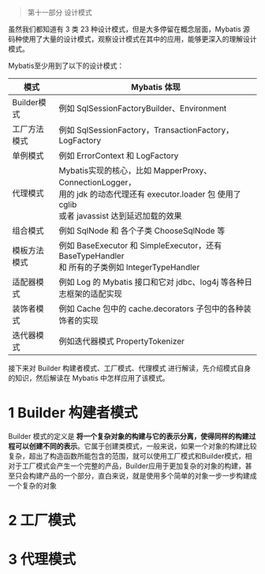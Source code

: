 > 第十一部分 设计模式

虽然我们都知道有 3 类 23 种设计模式，但是大多停留在概念层面，Mybatis 源码种使用了大量的设计模式，观察设计模式在其中的应用，能够更深入的理解设计模式。

Mybatis至少用到了以下的设计模式：

| 模式         | Mybatis 体现                                                 |
| ------------ | ------------------------------------------------------------ |
| Builder模式  | 例如 SqlSessionFactoryBuilder、Environment                   |
| 工厂方法模式 | 例如 SqlSessionFactory，TransactionFactory，LogFactory       |
| 单例模式     | 例如 ErrorContext 和 LogFactory                              |
| 代理模式     | Mybatis实现的核心，比如 MapperProxy、ConnectionLogger，<br>用的 jdk 的动态代理还有 executor.loader 包 使用了 cglib <br>或者 javassist 达到延迟加载的效果 |
| 组合模式     | 例如 SqlNode 和 各个子类 ChooseSqlNode 等                    |
| 模板方法模式 | 例如 BaseExecutor 和 SimpleExecutor，还有 BaseTypeHandler <br>和 所有的子类例如 IntegerTypeHandler |
| 适配器模式   | 例如 Log 的 Mybatis 接口和它对 jdbc、log4j 等各种日志框架的适配实现 |
| 装饰者模式   | 例如 Cache 包中的 cache.decorators 子包中的各种装饰者的实现  |
| 迭代器模式   | 例如迭代器模式 PropertyTokenizer                             |

接下来对 Builder 构建者模式、工厂模式、代理模式 进行解读，先介绍模式自身的知识，然后解读在 Mybatis 中怎样应用了该模式。

# 1 Builder 构建者模式

Builder 模式的定义是 **将一个复杂对象的构建与它的表示分离，使得同样的构建过程可以创建不同的表示**。它属于创建类模式，一般来说，如果一个对象的构建比较复杂，超出了构造函数所能包含的范围，就可以使用工厂模式和Builder模式，相对于工厂模式会产生一个完整的产品，Builder应用于更加复杂的对象的构建，甚至只会构建产品的一个部分，直白来说，就是使用多个简单的对象一步一步构建成一个复杂的对象



# 2 工厂模式

# 3 代理模式
